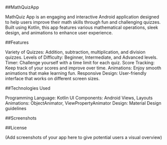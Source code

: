 ##MathQuizApp

MathQuiz App is an engaging and interactive Android application designed to help users improve their math skills through fun and challenging quizzes. Built using Kotlin, this app features various mathematical operations, sleek design, and animations to enhance user experience.

##Features

Variety of Quizzes: Addition, subtraction, multiplication, and division quizzes.
Levels of Difficulty: Beginner, Intermediate, and Advanced levels.
Timer: Challenge yourself with a time limit for each quiz.
Score Tracking: Keep track of your scores and improve over time.
Animations: Enjoy smooth animations that make learning fun.
Responsive Design: User-friendly interface that works on different screen sizes.

##Technologies Used

Programming Language: Kotlin
UI Components: Android Views, Layouts
Animations: ObjectAnimator, ViewPropertyAnimator
Design: Material Design guidelines


##Screenshots


##License

(Add screenshots of your app here to give potential users a visual overview)


